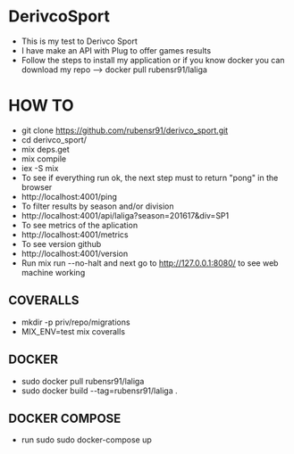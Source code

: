  # DerivcoSport
 * This is my test to Derivco Sport
 * I have make an API with Plug to offer games results
 * Follow the steps to install my application 
  or if you know docker you can download my repo --> docker pull rubensr91/laliga

 # HOW TO
 * git clone https://github.com/rubensr91/derivco_sport.git
 * cd derivco_sport/
 * mix deps.get
 * mix compile
 * iex -S mix
 * To see if everything run ok, the next step must to return "pong" in the browser
 * http://localhost:4001/ping 
 * To filter results by season and/or division
 * http://localhost:4001/api/laliga?season=201617&div=SP1
 * To see metrics of the aplication 
 * http://localhost:4001/metrics
 * To see version github
 * http://localhost:4001/version
 * Run mix run --no-halt and next go to http://127.0.0.1:8080/ to see web machine working

## COVERALLS
 * mkdir -p priv/repo/migrations
 * MIX_ENV=test mix coveralls

## DOCKER
 * sudo docker pull rubensr91/laliga
 * sudo docker build --tag=rubensr91/laliga .

## DOCKER COMPOSE
 * run sudo sudo docker-compose up

